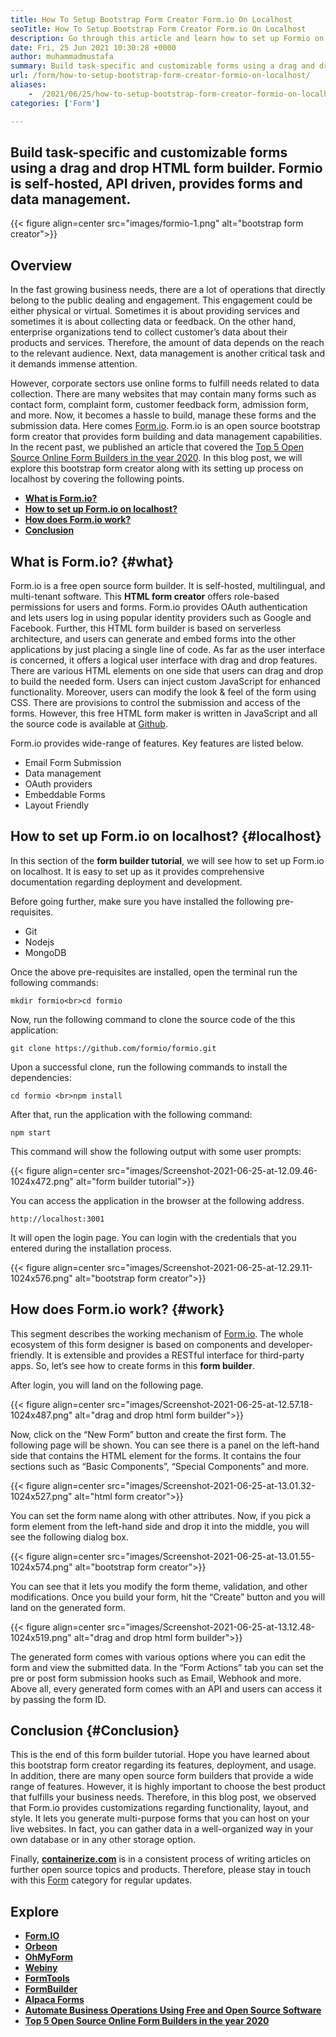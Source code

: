 ```yaml
---
title: How To Setup Bootstrap Form Creator Form.io On Localhost
seoTitle: How To Setup Bootstrap Form Creator Form.io On Localhost
description: Go through this article and learn how to set up Formio on localhost. This bootstrap form creator is free, extensible, and offers third-party integrations.
date: Fri, 25 Jun 2021 10:30:28 +0000
author: muhammadmustafa
summary: Build task-specific and customizable forms using a drag and drop HTML form builder. Formio is self-hosted, API driven, provides forms and data management.
url: /form/how-to-setup-bootstrap-form-creator-formio-on-localhost/
aliases: 
    -  /2021/06/25/how-to-setup-bootstrap-form-creator-formio-on-localhost/
categories: ['Form']

---
```

## Build task-specific and customizable forms using a drag and drop HTML form builder. Formio is self-hosted, API driven, provides forms and data management.

{{< figure align=center src="images/formio-1.png" alt="bootstrap form creator">}}  

## **Overview**

In the fast growing business needs, there are a lot of operations that directly belong to the public dealing and engagement. This engagement could be either physical or virtual. Sometimes it is about providing services and sometimes it is about collecting data or feedback. On the other hand, enterprise organizations tend to collect customer’s data about their products and services. Therefore, the amount of data depends on the reach to the relevant audience. Next, data management is another critical task and it demands immense attention. 

However, corporate sectors use online forms to fulfill needs related to data collection. There are many websites that may contain many forms such as contact form, complaint form, customer feedback form, admission form, and more. Now, it becomes a hassle to build, manage these forms and the submission data. Here comes [Form.io][1]. Form.io is an open source bootstrap form creator that provides form building and data management capabilities. In the recent past, we published an article that covered the [Top 5 Open Source Online Form Builders in the year 2020][2]. In this blog post, we will explore this bootstrap form creator along with its setting up process on localhost by covering the following points. 

  * **[What is Form.io?][3]**
  * **[How to set up Form.io on localhost?][4]**
  * **[How does Form.io work?][5]**
  * **[Conclusion][6]**

## What is Form.io? {#what}

Form.io is a free open source form builder. It is self-hosted, multilingual, and multi-tenant software. This **HTML form creator** offers role-based permissions for users and forms. Form.io provides OAuth authentication and lets users log in using popular identity providers such as Google and Facebook. Further, this HTML form builder is based on serverless architecture, and users can generate and embed forms into the other applications by just placing a single line of code. As far as the user interface is concerned, it offers a logical user interface with drag and drop features. There are various HTML elements on one side that users can drag and drop to build the needed form. Users can inject custom JavaScript for enhanced functionality. Moreover, users can modify the look & feel of the form using CSS. There are provisions to control the submission and access of the forms. However, this free HTML form maker is written in JavaScript and all the source code is available at [Github][7].

Form.io provides wide-range of features. Key features are listed below.

  * Email Form Submission
  * Data management 
  * OAuth providers
  * Embeddable Forms 
  * Layout Friendly 

## How to set up Form.io on localhost? {#localhost}

In this section of the **form builder tutorial**, we will see how to set up Form.io on localhost. It is easy to set up as it provides comprehensive documentation regarding deployment and development. 

Before going further, make sure you have installed the following pre-requisites.

  * Git
  * Nodejs
  * MongoDB

Once the above pre-requisites are installed, open the terminal run the following commands:


```
mkdir formio<br>cd formio
```


Now, run the following command to clone the source code of the this application:


```
git clone https://github.com/formio/formio.git
```


Upon a successful clone, run the following commands to install the dependencies:


```
cd formio <br>npm install
```


After that, run the application with the following command:


```
npm start 
```


This command will show the following output with some user prompts:

{{< figure align=center src="images/Screenshot-2021-06-25-at-12.09.46-1024x472.png" alt="form builder tutorial">}}  

You can access the application in the browser at the following address.


```
http://localhost:3001 
```


It will open the login page. You can login with the credentials that you entered during the installation process. 

{{< figure align=center src="images/Screenshot-2021-06-25-at-12.29.11-1024x576.png" alt="bootstrap form creator">}}  

## How does Form.io work? {#work}

This segment describes the working mechanism of [Form.io][1]. The whole ecosystem of this form designer is based on components and developer-friendly. It is extensible and provides a RESTful interface for third-party apps. So, let’s see how to create forms in this **form builder**. 

After login, you will land on the following page. 

{{< figure align=center src="images/Screenshot-2021-06-25-at-12.57.18-1024x487.png" alt="drag and drop html form builder">}}  

Now, click on the “New Form” button and create the first form. The following page will be shown. You can see there is a panel on the left-hand side that contains the HTML element for the forms. It contains the four sections such as “Basic Components”, “Special Components” and more. 

{{< figure align=center src="images/Screenshot-2021-06-25-at-13.01.32-1024x527.png" alt="html form creator">}}  

You can set the form name along with other attributes. Now, if you pick a form element from the left-hand side and drop it into the middle, you will see the following dialog box.

{{< figure align=center src="images/Screenshot-2021-06-25-at-13.01.55-1024x574.png" alt="bootstrap form creator">}}  

You can see that it lets you modify the form theme, validation, and other modifications. Once you build your form, hit the “Create” button and you will land on the generated form.

{{< figure align=center src="images/Screenshot-2021-06-25-at-13.12.48-1024x519.png" alt="drag and drop html form builder">}}  

The generated form comes with various options where you can edit the form and view the submitted data. In the “Form Actions” tab you can set the pre or post form submission hooks such as Email, Webhook and more. Above all, every generated form comes with an API and users can access it by passing the form ID. 

## Conclusion {#Conclusion}

This is the end of this form builder tutorial. Hope you have learned about this bootstrap form creator regarding its features, deployment, and usage. In addition, there are many open source form builders that provide a wide range of features. However, it is highly important to choose the best product that fulfills your business needs. Therefore, in this blog post, we observed that Form.io provides customizations regarding functionality, layout, and style. It lets you generate multi-purpose forms that you can host on your live websites. In fact, you can gather data in a well-organized way in your own database or in any other storage option. 

Finally, [**containerize.com**][8] is in a consistent process of writing articles on further open source topics and products. Therefore, please stay in touch with this [Form][9] category for regular updates.

## Explore

  * **[Form.IO][1]**
  * **[Orbeon][10]**
  * **[OhMyForm][11]**
  * **[Webiny][12]**
  * **[FormTools][13]**
  * **[FormBuilder][14]**
  * **[Alpaca Forms][15]**
  * [**Automate Business Operations Using Free and Open Source Software**][16]
  * [**Top 5 Open Source Online Form Builders in the year 2020**][2]

 [1]: https://products.containerize.com/form/formio/
 [2]: https://blog.containerize.com/2020/10/08/top-5-open-source-online-form-builders-in-year-2020/
 [3]: #what
 [4]: #localhost
 [5]: #work
 [6]: #Conclusion
 [7]: https://github.com/formio/formio
 [8]: https://www.containerize.com/
 [9]: https://products.containerize.com/form/
 [10]: https://products.containerize.com/form/orbeon/
 [11]: https://products.containerize.com/form/ohmyform/
 [12]: https://products.containerize.com/form/webiny/
 [13]: https://products.containerize.com/form/formtools/
 [14]: https://products.containerize.com/form/formbuilder/
 [15]: https://products.containerize.com/form/alpaca/
 [16]: https://blog.containerize.com/2020/08/27/automate-business-operations-using-open-source-software/
